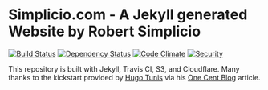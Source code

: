 # Simplicio.com - A Jekyll generated Website by Robert Simplicio

[![Build Status](http://img.shields.io/travis/rsimplicio/simplicio.com.svg?style=flat-square)](https://travis-ci.org/rsimplicio/simplicio.com)
[![Dependency Status](http://img.shields.io/gemnasium/rsimplicio/simplicio.com.svg?style=flat-square)](https://gemnasium.com/rsimplicio/simplicio.com)
[![Code Climate](http://img.shields.io/codeclimate/github/rsimplicio/simplicio.com.svg?style=flat-square)](https://codeclimate.com/github/rsimplicio/simplicio.com)
[![Security](https://hakiri.io/github/rsimplicio/simplicio.com/master/shield)](https://hakiri.io/github/rsimplicio/simplicio.com/master/shield)

This repository is built with Jekyll, Travis CI, S3, and Cloudflare. Many thanks to the kickstart provided by [Hugo Tunis](https://github.com/k0nserv/) via his [One Cent Blog](https://hugotunius.se/2016/01/10/the-one-cent-blog.html) article.

